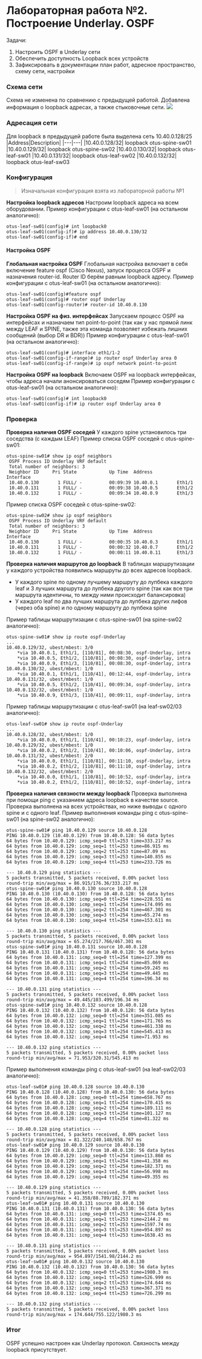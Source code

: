 # Лабораторная работа №2. Построение Underlay. OSPF
Задачи:
1. Настроить OSPF в Underlay сети
2. Обеспечить доступность Loopback всех устройств
3. Зафиксировать в документации план работ, адресное пространство, схему сети, настройки
### Схема сети
Схема не изменена по сравнению с предыдущей работой. Добавлена информация о loopback адресах, а также стыковочные сети.
![](topology.jpg)
### Адресация сети
Для loopback в предыдущей работе была выделена сеть 10.40.0.128/25
|Address|Description|
|---|---|
|10.40.0.128/32| loopback otus-spine-sw01
|10.40.0.129/32| loopback otus-spine-sw02
|10.40.0.130/32| loopback otus-leaf-sw01
|10.40.0.131/32| loopback otus-leaf-sw02
|10.40.0.132/32| loopback otus-leaf-sw03
### Конфигурация
> Изначальная конфигурация взята из лабораторной работы №1

**Настройка loopback адресов**
Настроим loopback адреса на всем оборудовании.
Пример конфигурации с otus-leaf-sw01 (на остальном аналогично):
```
otus-leaf-sw01(config)# int loopback0
otus-leaf-sw01(config-if)# ip address 10.40.0.130/32
otus-leaf-sw01(config-if)# end
```
#### Настройка OSPF
**Глобальная настройка OSPF**
Глобальная настройка включает в себя включение feature ospf (Cisco Nexus), запуск процесса OSPF и назначения router-id. Router ID берём равным loopback адресу.
Пример конфигурации с otus-leaf-sw01 (на остальном аналогично):
```
otus-leaf-sw01(config)#feature ospf
otus-leaf-sw01(config)# router ospf Underlay
otus-leaf-sw01(config-router)# router-id 10.40.0.130
```
**Настройка OSPF на физ. интерфейсах**
Запускаем процесс OSPF на интерфейсах и назначаем тип point-to-point (так как у нас прямой линк между LEAF и SPINE, также эта команда позволяет избежать лишних сообщений (выбор DR и BDR))
Пример конфигурации с otus-leaf-sw01 (на остальном аналогично):
```
otus-leaf-sw01(config)# interface eth1/1-2
otus-leaf-sw01(config-if-range)# ip router ospf Underlay area 0
otus-leaf-sw01(config-if-range)# ip ospf network point-to-point 
```
**Настройка OSPF на loopback**
Включаем OSPF на loopback интерфейсах, чтобы адреса начали анонсироваться соседям
Пример конфигурации с otus-leaf-sw01 (на остальном аналогично):
```
otus-leaf-sw01(config)# int loopback0
otus-leaf-sw01(config-if)# ip router ospf Underlay area 0
```
### Проверка
**Проверка наличия OSPF соседей**
У каждого spine установилось три соседства (с каждым LEAF)
Пример списка OSPF соседей с otus-spine-sw01:
```
otus-spine-sw01# show ip ospf neighbors 
 OSPF Process ID Underlay VRF default
 Total number of neighbors: 3
 Neighbor ID     Pri State            Up Time  Address         Interface
 10.40.0.130       1 FULL/ -          00:09:39 10.40.0.1       Eth1/1 
 10.40.0.131       1 FULL/ -          00:09:38 10.40.0.5       Eth1/2 
 10.40.0.132       1 FULL/ -          00:09:34 10.40.0.9       Eth1/3 
```
Пример списка OSPF соседей с otus-spine-sw02:
```
otus-spine-sw02# show ip ospf neighbors 
 OSPF Process ID Underlay VRF default
 Total number of neighbors: 3
 Neighbor ID     Pri State            Up Time  Address         Interface
 10.40.0.130       1 FULL/ -          00:00:35 10.40.0.3       Eth1/1 
 10.40.0.131       1 FULL/ -          00:00:32 10.40.0.7       Eth1/2 
 10.40.0.132       1 FULL/ -          00:00:11 10.40.0.11      Eth1/3 
```
**Проверка наличия маршрутов до loopback**
В таблицах маршрутизации у каждого устройства появились маршруты до всех адресов loopback. 
- У каждого spine по одному лучшему маршруту до лупбека каждого leaf и 3 лучших маршрута до лупбека другого spine (так как все три маршрута идентичны, то между ними происходит балансировка)
- У каждого leaf по два лучших маршрута до лупбека других лифов (через оба spine) и по одному маршруту до лупбека spine

Пример таблицы маршрутизации с otus-spine-sw01 (на spine-sw02 аналогично):
```
otus-spine-sw01# show ip route ospf-Underlay 
...
10.40.0.129/32, ubest/mbest: 3/0
    *via 10.40.0.1, Eth1/1, [110/81], 00:08:30, ospf-Underlay, intra
    *via 10.40.0.5, Eth1/2, [110/81], 00:08:30, ospf-Underlay, intra
    *via 10.40.0.9, Eth1/3, [110/81], 00:08:30, ospf-Underlay, intra
10.40.0.130/32, ubest/mbest: 1/0
    *via 10.40.0.1, Eth1/1, [110/41], 00:12:44, ospf-Underlay, intra
10.40.0.131/32, ubest/mbest: 1/0
    *via 10.40.0.5, Eth1/2, [110/41], 00:09:34, ospf-Underlay, intra
10.40.0.132/32, ubest/mbest: 1/0
    *via 10.40.0.9, Eth1/3, [110/41], 00:09:11, ospf-Underlay, intra
```
Пример таблицы маршрутизации с otus-leaf-sw01 (на leaf-sw02/03 аналогично):
```
otus-leaf-sw01# show ip route ospf-Underlay
...
10.40.0.128/32, ubest/mbest: 1/0
    *via 10.40.0.0, Eth1/1, [110/41], 00:10:23, ospf-Underlay, intra
10.40.0.129/32, ubest/mbest: 1/0
    *via 10.40.0.2, Eth1/2, [110/41], 00:10:06, ospf-Underlay, intra
10.40.0.131/32, ubest/mbest: 2/0
    *via 10.40.0.0, Eth1/1, [110/81], 00:11:10, ospf-Underlay, intra
    *via 10.40.0.2, Eth1/2, [110/81], 00:11:10, ospf-Underlay, intra
10.40.0.132/32, ubest/mbest: 2/0
    *via 10.40.0.0, Eth1/1, [110/81], 00:10:52, ospf-Underlay, intra
    *via 10.40.0.2, Eth1/2, [110/81], 00:10:52, ospf-Underlay, intra
```
**Проверка наличия связности между loopback**
Проверка выполнена при помощи ping с указанием адреса loopback в качестве source. Проверка выполнена на всех устройствах, но ниже выводы с одного spine и с одного leaf.
Пример выполнения команды ping с otus-spine-sw01 (на spine-sw02 аналогично):
```
otus-spine-sw01# ping 10.40.0.129 source 10.40.0.128
PING 10.40.0.129 (10.40.0.129) from 10.40.0.128: 56 data bytes
64 bytes from 10.40.0.129: icmp_seq=0 ttl=253 time=333.217 ms
64 bytes from 10.40.0.129: icmp_seq=1 ttl=253 time=86.915 ms
64 bytes from 10.40.0.129: icmp_seq=2 ttl=253 time=87.09 ms
64 bytes from 10.40.0.129: icmp_seq=3 ttl=253 time=140.855 ms
64 bytes from 10.40.0.129: icmp_seq=4 ttl=253 time=233.726 ms

--- 10.40.0.129 ping statistics ---
5 packets transmitted, 5 packets received, 0.00% packet loss
round-trip min/avg/max = 86.915/176.36/333.217 ms
otus-spine-sw01# ping 10.40.0.130 source 10.40.0.128
PING 10.40.0.130 (10.40.0.130) from 10.40.0.128: 56 data bytes
64 bytes from 10.40.0.130: icmp_seq=0 ttl=254 time=228.551 ms
64 bytes from 10.40.0.130: icmp_seq=1 ttl=254 time=174.095 ms
64 bytes from 10.40.0.130: icmp_seq=2 ttl=254 time=467.301 ms
64 bytes from 10.40.0.130: icmp_seq=3 ttl=254 time=65.274 ms
64 bytes from 10.40.0.130: icmp_seq=4 ttl=254 time=153.611 ms

--- 10.40.0.130 ping statistics ---
5 packets transmitted, 5 packets received, 0.00% packet loss
round-trip min/avg/max = 65.274/217.766/467.301 ms
otus-spine-sw01# ping 10.40.0.131 source 10.40.0.128
PING 10.40.0.131 (10.40.0.131) from 10.40.0.128: 56 data bytes
64 bytes from 10.40.0.131: icmp_seq=0 ttl=254 time=127.399 ms
64 bytes from 10.40.0.131: icmp_seq=1 ttl=254 time=85.069 ms
64 bytes from 10.40.0.131: icmp_seq=2 ttl=254 time=59.245 ms
64 bytes from 10.40.0.131: icmp_seq=3 ttl=254 time=49.445 ms
64 bytes from 10.40.0.131: icmp_seq=4 ttl=254 time=196.34 ms

--- 10.40.0.131 ping statistics ---
5 packets transmitted, 5 packets received, 0.00% packet loss
round-trip min/avg/max = 49.445/103.499/196.34 ms
otus-spine-sw01# ping 10.40.0.132 source 10.40.0.128
PING 10.40.0.132 (10.40.0.132) from 10.40.0.128: 56 data bytes
64 bytes from 10.40.0.132: icmp_seq=0 ttl=254 time=351.085 ms
64 bytes from 10.40.0.132: icmp_seq=1 ttl=254 time=171.765 ms
64 bytes from 10.40.0.132: icmp_seq=2 ttl=254 time=461.338 ms
64 bytes from 10.40.0.132: icmp_seq=3 ttl=254 time=545.413 ms
64 bytes from 10.40.0.132: icmp_seq=4 ttl=254 time=71.953 ms

--- 10.40.0.132 ping statistics ---
5 packets transmitted, 5 packets received, 0.00% packet loss
round-trip min/avg/max = 71.953/320.31/545.413 ms
```
Пример выполнения команды ping с otus-leaf-sw01 (на leaf-sw02/03 аналогично):
```
otus-leaf-sw01# ping 10.40.0.128 source 10.40.0.130
PING 10.40.0.128 (10.40.0.128) from 10.40.0.130: 56 data bytes
64 bytes from 10.40.0.128: icmp_seq=0 ttl=254 time=658.767 ms
64 bytes from 10.40.0.128: icmp_seq=1 ttl=254 time=170.415 ms
64 bytes from 10.40.0.128: icmp_seq=2 ttl=254 time=189.111 ms
64 bytes from 10.40.0.128: icmp_seq=3 ttl=254 time=101.127 ms
64 bytes from 10.40.0.128: icmp_seq=4 ttl=254 time=81.322 ms

--- 10.40.0.128 ping statistics ---
5 packets transmitted, 5 packets received, 0.00% packet loss
round-trip min/avg/max = 81.322/240.148/658.767 ms
otus-leaf-sw01# ping 10.40.0.129 source 10.40.0.130
PING 10.40.0.129 (10.40.0.129) from 10.40.0.130: 56 data bytes
64 bytes from 10.40.0.129: icmp_seq=0 ttl=254 time=113.868 ms
64 bytes from 10.40.0.129: icmp_seq=1 ttl=254 time=41.358 ms
64 bytes from 10.40.0.129: icmp_seq=2 ttl=254 time=182.371 ms
64 bytes from 10.40.0.129: icmp_seq=3 ttl=254 time=56.998 ms
64 bytes from 10.40.0.129: icmp_seq=4 ttl=254 time=49.355 ms

--- 10.40.0.129 ping statistics ---
5 packets transmitted, 5 packets received, 0.00% packet loss
round-trip min/avg/max = 41.358/88.789/182.371 ms
otus-leaf-sw01# ping 10.40.0.131 source 10.40.0.130
PING 10.40.0.131 (10.40.0.131) from 10.40.0.130: 56 data bytes
64 bytes from 10.40.0.131: icmp_seq=0 ttl=253 time=1374.65 ms
64 bytes from 10.40.0.131: icmp_seq=1 ttl=253 time=2144.2 ms
64 bytes from 10.40.0.131: icmp_seq=2 ttl=253 time=1597.74 ms
64 bytes from 10.40.0.131: icmp_seq=3 ttl=253 time=954.897 ms
64 bytes from 10.40.0.131: icmp_seq=4 ttl=253 time=1638.43 ms

--- 10.40.0.131 ping statistics ---
5 packets transmitted, 5 packets received, 0.00% packet loss
round-trip min/avg/max = 954.897/1541.98/2144.2 ms
otus-leaf-sw01# ping 10.40.0.132 source 10.40.0.130
PING 10.40.0.132 (10.40.0.132) from 10.40.0.130: 56 data bytes
64 bytes from 10.40.0.132: icmp_seq=0 ttl=253 time=1980.3 ms
64 bytes from 10.40.0.132: icmp_seq=1 ttl=253 time=526.999 ms
64 bytes from 10.40.0.132: icmp_seq=2 ttl=253 time=174.644 ms
64 bytes from 10.40.0.132: icmp_seq=3 ttl=253 time=367.371 ms
64 bytes from 10.40.0.132: icmp_seq=4 ttl=253 time=726.299 ms

--- 10.40.0.132 ping statistics ---
5 packets transmitted, 5 packets received, 0.00% packet loss
round-trip min/avg/max = 174.644/755.122/1980.3 ms
```
### Итог
OSPF успешно настроен как Underlay протокол. Связность между loopback присутствует.